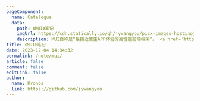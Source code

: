 ```yaml
---
pageComponent:
  name: Catalogue
  data:
    path: 《MUI》笔记
    imgUrl: https://cdn.statically.io/gh/jywangyou/picx-images-hosting@master/4.3aliips507a0.webp
    description: MUI自称是“最接近原生APP体验的高性能前端框架”。 <a href='https://dev.dcloud.net.cn/mui/ui/' target='_blank'>文档地址</a>  <a href='https://www.dcloud.io/hellomui/' target='_blank'>演示地址</a>
title: 《MUI》笔记
date: 2023-12-04 14:34:32
permalink: /note/mui/
article: false
comment: false
editLink: false
author: 
  name: Kronos
  link: https://github.com/jywangyou
---
```

